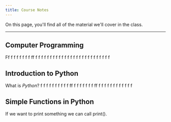 ```yaml
---
title: Course Notes 
---
```

On this page, you'll find all of the material we'll cover in the class. 

---
## Computer Programming
Ff
f
f
f
f
f
f
f
ff
f
f
f
f
f
f
f
f
f
f
f
f
f
f
f
f
f
f
f
f
f
f
f
f
f
f

## Introduction to Python 
What is _Python_?
f
f
f
f
f
f
f
f
f
f
ff
f
f
f
f
f
f
f
ff
f
f
f
f
f
f
f
f
f
f
f
f

## Simple Functions in Python 
If we want to print something we can call print(). 
